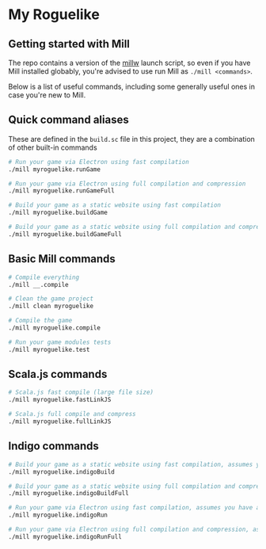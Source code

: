 # My Roguelike

## Getting started with Mill

The repo contains a version of the [millw](https://github.com/lefou/millw) launch script, so even if you have Mill installed globably, you're advised to use run Mill as `./mill <commands>`.

Below is a list of useful commands, including some generally useful ones in case you're new to Mill.

## Quick command aliases

These are defined in the `build.sc` file in this project, they are a combination of other built-in commands

```bash
# Run your game via Electron using fast compilation
./mill myroguelike.runGame

# Run your game via Electron using full compilation and compression
./mill myroguelike.runGameFull

# Build your game as a static website using fast compilation
./mill myroguelike.buildGame

# Build your game as a static website using full compilation and compression
./mill myroguelike.buildGameFull
```

## Basic Mill commands

```bash
# Compile everything
./mill __.compile

# Clean the game project
./mill clean myroguelike

# Compile the game
./mill myroguelike.compile

# Run your game modules tests
./mill myroguelike.test
```

## Scala.js commands

```bash
# Scala.js fast compile (large file size)
./mill myroguelike.fastLinkJS

# Scala.js full compile and compress
./mill myroguelike.fullLinkJS
```

## Indigo commands

```bash
# Build your game as a static website using fast compilation, assumes you have already compiled to Scala.js using fastLinkJS
./mill myroguelike.indigoBuild

# Build your game as a static website using full compilation and compression, assumes you have already compiled to Scala.js using fullLinkJS
./mill myroguelike.indigoBuildFull

# Run your game via Electron using fast compilation, assumes you have already compiled to Scala.js using fastLinkJS
./mill myroguelike.indigoRun

# Run your game via Electron using full compilation and compression, assumes you have already compiled to Scala.js using fullLinkJS
./mill myroguelike.indigoRunFull
```
